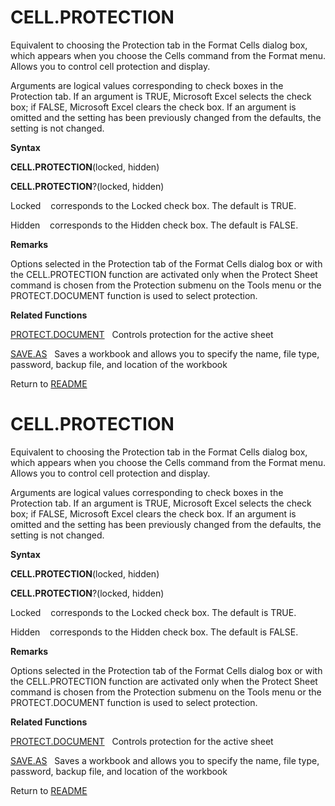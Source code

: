 # CELL.PROTECTION

Equivalent to choosing the Protection tab in the Format Cells dialog
box, which appears when you choose the Cells command from the Format
menu. Allows you to control cell protection and display.

Arguments are logical values corresponding to check boxes in the
Protection tab. If an argument is TRUE, Microsoft Excel selects the
check box; if FALSE, Microsoft Excel clears the check box. If an
argument is omitted and the setting has been previously changed from the
defaults, the setting is not changed.

**Syntax**

**CELL.PROTECTION**(locked, hidden)

**CELL.PROTECTION**?(locked, hidden)

Locked&nbsp;&nbsp;&nbsp;&nbsp;corresponds to the Locked check box. The
default is TRUE.

Hidden&nbsp;&nbsp;&nbsp;&nbsp;corresponds to the Hidden check box. The
default is FALSE.

**Remarks**

Options selected in the Protection tab of the Format Cells dialog box or
with the CELL.PROTECTION function are activated only when the Protect
Sheet command is chosen from the Protection submenu on the Tools menu or
the PROTECT.DOCUMENT function is used to select protection.

**Related Functions**

[PROTECT.DOCUMENT](PROTECT.DOCUMENT.md)&nbsp;&nbsp;&nbsp;Controls protection for the active
sheet

[SAVE.AS](SAVE.AS.md)&nbsp;&nbsp;&nbsp;Saves a workbook and allows you to specify the
name, file type, password, backup file, and location of the workbook



Return to [README](README.md#C)

# CELL.PROTECTION

Equivalent to choosing the Protection tab in the Format Cells dialog
box, which appears when you choose the Cells command from the Format
menu. Allows you to control cell protection and display.

Arguments are logical values corresponding to check boxes in the
Protection tab. If an argument is TRUE, Microsoft Excel selects the
check box; if FALSE, Microsoft Excel clears the check box. If an
argument is omitted and the setting has been previously changed from the
defaults, the setting is not changed.

**Syntax**

**CELL.PROTECTION**(locked, hidden)

**CELL.PROTECTION**?(locked, hidden)

Locked&nbsp;&nbsp;&nbsp;&nbsp;corresponds to the Locked check box. The
default is TRUE.

Hidden&nbsp;&nbsp;&nbsp;&nbsp;corresponds to the Hidden check box. The
default is FALSE.

**Remarks**

Options selected in the Protection tab of the Format Cells dialog box or
with the CELL.PROTECTION function are activated only when the Protect
Sheet command is chosen from the Protection submenu on the Tools menu or
the PROTECT.DOCUMENT function is used to select protection.

**Related Functions**

[PROTECT.DOCUMENT](PROTECT.DOCUMENT.md)&nbsp;&nbsp;&nbsp;Controls protection for the active
sheet

[SAVE.AS](SAVE.AS.md)&nbsp;&nbsp;&nbsp;Saves a workbook and allows you to specify the
name, file type, password, backup file, and location of the workbook



Return to [README](README.md#C)

